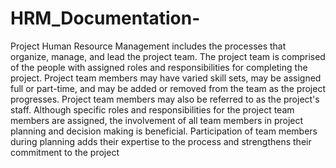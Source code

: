 # HRM_Documentation-
Project Human Resource Management includes the processes that organize, manage, and lead the project team. The project team is comprised of the people with assigned roles and responsibilities for completing the project. Project team members may have varied skill sets, may be assigned full or part-time, and may be added or removed from the team as the project progresses. Project team members may also be referred to as the project's staff. Although specific roles and responsibilities for the project team members are assigned, the involvement of all team members in project planning and decision making is beneficial. Participation of team members during planning adds their expertise to the process and strengthens their commitment to the project

